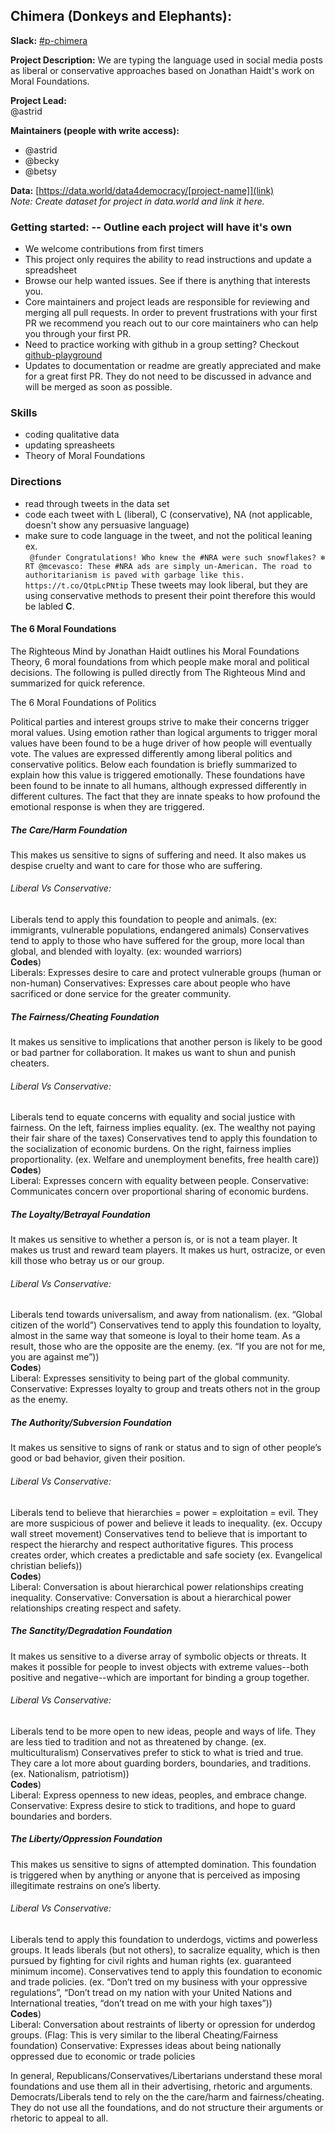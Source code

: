 ## Chimera (Donkeys and Elephants):

**Slack:** [#p-chimera](https://datafordemocracy.slack.com/messages/C7RUTAK9C)

**Project Description:**
We are typing the language used in social media posts as liberal or conservative approaches based on Jonathan Haidt's work on Moral Foundations. 

**Project Lead:**  
@astrid

**Maintainers (people with write access):**
* @astrid
* @becky
* @betsy

**Data:** [https://data.world/data4democracy/[project-name]](link)   
_Note: Create dataset for project in data.world and link it here._


### Getting started:  -- Outline each project will have it's own
* We welcome contributions from first timers 
* This project only requires the ability to read instructions and update a spreadsheet
* Browse our help wanted issues. See if there is anything that interests you.
* Core maintainers and project leads are responsible for reviewing and merging all pull requests. In order to prevent frustrations with your first PR we recommend you reach out to our core maintainers who can help you through your first PR.
* Need to practice working with github in a group setting? Checkout [github-playground](https://github.com/Data4Democracy/github-playground)
* Updates to documentation or readme are greatly appreciated and make for a great first PR. They do not need to be discussed in advance and will be merged as soon as possible.


### Skills
* coding qualitative data
* updating spreasheets
* Theory of Moral Foundations

### Directions
* read through tweets in the data set
* code each tweet with L (liberal), C (conservative), NA (not applicable, doesn't show any persuasive language)
* make sure to code language in the tweet, and not the political leaning ex.<br>
` @funder Congratulations! Who knew the #NRA were such snowflakes? ❄️`
` RT @mcevasco: These #NRA ads are simply un-American. The road to authoritarianism is paved with garbage like this. https://t.co/QtpLcPNtip`
These tweets may look liberal, but they are using conservative methods to present their point therefore this would be labled **C**.


#### The 6 Moral Foundations
The Righteous Mind  by Jonathan Haidt outlines his Moral Foundations Theory,  6 moral foundations from which people make moral and political decisions. The following is pulled directly from The Righteous Mind and summarized for quick reference. 

The 6 Moral Foundations of Politics

Political parties and interest groups strive to make their concerns trigger moral values. Using emotion rather than logical arguments to trigger moral values have been found to be a huge driver of how people will eventually vote. The values are expressed differently among liberal politics and conservative politics. 
Below each foundation is briefly summarized to explain how this value is triggered emotionally. These foundations have been found to be innate to all humans, although expressed differently in different cultures. The fact that they are innate speaks to how profound the emotional response is when they are triggered.

##### The Care/Harm Foundation
This makes us sensitive to signs of  suffering and need. It also makes us despise cruelty and want to care for those who are suffering. 
###### Liberal Vs Conservative:
Liberals tend to apply this foundation to people and animals. (ex: immigrants, vulnerable populations, endangered animals)
Conservatives tend to apply to those who have suffered for the group, more local than global, and blended with loyalty. (ex: wounded warriors)<br>
**Codes**)<br>
Liberals:  Expresses desire to care and protect vulnerable groups (human or non-human)
Conservatives: Expresses care about people who have sacrificed or done service for the greater community.

##### The Fairness/Cheating Foundation
It makes us sensitive to implications that another person is likely to be good or bad partner for collaboration. It makes us want to shun and punish cheaters.  
###### Liberal Vs Conservative:
Liberals tend to equate concerns with equality and social justice with fairness. On the left, fairness implies equality. (ex. The wealthy not paying their fair share of the taxes)
Conservatives tend to apply this foundation to the socialization of economic burdens. On the right, fairness implies proportionality. (ex. Welfare and unemployment benefits, free health care))<br>
**Codes**)<br>
Liberal: Expresses concern with equality between people.
Conservative: Communicates concern over proportional sharing of economic burdens.

##### The Loyalty/Betrayal Foundation
It makes us sensitive to whether a person is, or is not a team player. It makes us trust and reward team players. It makes us hurt, ostracize, or even kill those who betray us or our group. 
###### Liberal Vs Conservative:
Liberals tend towards universalism, and away from nationalism. (ex. “Global citizen of the world”)
Conservatives tend to apply this foundation to loyalty, almost in the same way that someone is loyal to their home team. As a result, those who are the opposite are the enemy. (ex. “If you are not for me, you are against me”))<br>
**Codes**)<br>
Liberal: Expresses sensitivity to being part of the global community.
Conservative: Expresses loyalty to group and treats others not in the group as the enemy.

##### The Authority/Subversion Foundation
It makes us sensitive to signs of rank or status and to sign of other people’s good or bad behavior, given their position.  
###### Liberal Vs Conservative:
Liberals tend to believe that hierarchies = power = exploitation = evil. They are more suspicious of power and believe it leads to inequality. (ex. Occupy wall street movement)
Conservatives tend to believe that is important to respect the hierarchy and respect authoritative figures. This process creates order, which creates a predictable and safe society (ex. Evangelical christian beliefs))<br>
**Codes**)<br>
Liberal: Conversation is about hierarchical power relationships creating inequality. 
Conservative: Conversation is about a hierarchical power relationships creating respect and safety.

##### The Sanctity/Degradation Foundation
It makes us sensitive to a diverse array of symbolic objects or threats. It makes it possible for people to invest objects with extreme values--both positive and negative--which are important for binding a group together. 
###### Liberal Vs Conservative:
Liberals tend to be more open to new ideas, people and ways of life. They are less tied to tradition and not as threatened by change. (ex. multiculturalism)
Conservatives prefer to stick to what is tried and true. They care a lot more about guarding borders, boundaries, and traditions. (ex. Nationalism, patriotism))<br>
**Codes**)<br>
Liberal: Express openness to new ideas, peoples,  and embrace change.
Conservative: Express desire to stick to traditions, and hope to guard boundaries and borders.

##### The Liberty/Oppression Foundation
This makes us sensitive to signs of attempted domination. This foundation is triggered when by anything or anyone that is perceived as imposing illegitimate restrains on one’s liberty. 
###### Liberal Vs Conservative:
Liberals tend to apply this foundation to underdogs, victims and powerless groups. It leads liberals (but not others), to sacralize equality, which is then pursued by fighting for civil rights and human rights (ex. guaranteed minimum income).
Conservatives tend to apply this foundation to economic and trade policies. (ex. “Don’t tred on my business with your oppressive regulations”, “Don’t tread on my nation with your United Nations and International treaties, “don’t tread on me with your high taxes”))<br>
**Codes**)<br>
Liberal: Conversation about restraints of liberty or opression for underdog groups. (Flag:  This is very similar to the liberal Cheating/Fairness foundation)
Conservative: Expresses ideas about being nationally oppressed due to economic or trade policies


In general, Republicans/Conservatives/Libertarians understand these moral foundations and use them all in their advertising, rhetoric and arguments. Democrats/Liberals tend to rely on the the care/harm and fairness/cheating. They do not use all the foundations, and do not structure their arguments or rhetoric to appeal to all. 

